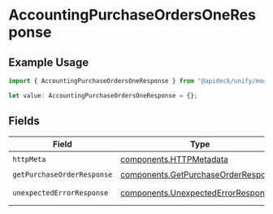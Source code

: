 # AccountingPurchaseOrdersOneResponse

## Example Usage

```typescript
import { AccountingPurchaseOrdersOneResponse } from "@apideck/unify/models/operations";

let value: AccountingPurchaseOrdersOneResponse = {};
```

## Fields

| Field                                                                                      | Type                                                                                       | Required                                                                                   | Description                                                                                |
| ------------------------------------------------------------------------------------------ | ------------------------------------------------------------------------------------------ | ------------------------------------------------------------------------------------------ | ------------------------------------------------------------------------------------------ |
| `httpMeta`                                                                                 | [components.HTTPMetadata](../../models/components/httpmetadata.md)                         | :heavy_check_mark:                                                                         | N/A                                                                                        |
| `getPurchaseOrderResponse`                                                                 | [components.GetPurchaseOrderResponse](../../models/components/getpurchaseorderresponse.md) | :heavy_minus_sign:                                                                         | PurchaseOrders                                                                             |
| `unexpectedErrorResponse`                                                                  | [components.UnexpectedErrorResponse](../../models/components/unexpectederrorresponse.md)   | :heavy_minus_sign:                                                                         | Unexpected error                                                                           |